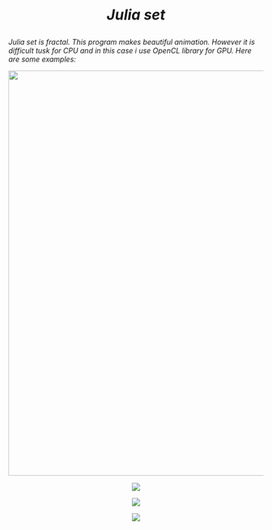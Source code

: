 # <p align = 'center'> *Julia set* </p>
*Julia set is fractal. This program makes beautiful animation. However it is difficult tusk for CPU and in this case i use OpenCL library for GPU. Here are some examples:*

<p align="center">
  <img width = 800, src="https://user-images.githubusercontent.com/57514498/166124809-400e1906-87a1-4f51-ac1b-80b4b341482d.gif">
</p>

<p align="center">
  <img src="https://user-images.githubusercontent.com/57514498/166106211-602047ce-dcb9-49a0-8c7f-2aa45b8bdee1.png">
</p>

<p align="center">
  <img src="https://user-images.githubusercontent.com/57514498/166106093-7c2312dd-76de-473c-ba70-894021df8b9c.png">
</p>

<p align="center">
  <img src="https://user-images.githubusercontent.com/57514498/166106529-8dbfaedf-37fa-46c1-8aeb-32c3581e54b1.png">
</p>
